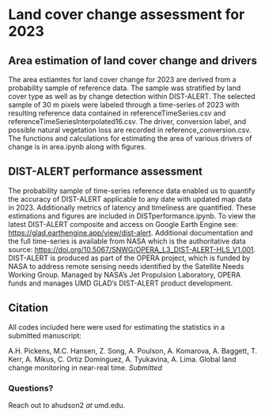 # Land cover change assessment for 2023

## Area estimation of land cover change and drivers
The area estiamtes for land cover change for 2023 are derived from a probability sample of reference data. The sample was stratified by land cover type as well as by change detection within DIST-ALERT. The selected sample of 30 m pixels were labeled through a time-series of 2023 with resulting reference data contained in referenceTimeSeries.csv and referenceTimeSeriesInterpolated16.csv. The driver, conversion label, and possible natural vegetation loss are recorded in reference_conversion.csv. The functions and calculations for estimating the area of various drivers of change is in area.ipynb along with figures.

## DIST-ALERT performance assessment
The probability sample of time-series reference data enabled us to quantify the accuracy of DIST-ALERT applicable to any date with updated map data in 2023. Additionally metrics of latency and timeliness are quantified. These estimations and figures are included in DISTperformance.ipynb. To view the latest DIST-ALERT composite and access on Google Earth Engine see: https://glad.earthengine.app/view/dist-alert. Additional documentation and the full time-series is available from NASA which is the authoritative data source: https://doi.org/10.5067/SNWG/OPERA_L3_DIST-ALERT-HLS_V1.001. DIST-ALERT is produced as part of the OPERA project, which is funded by NASA to address remote sensing needs identified by the Satellite Needs Working Group. Managed by NASA’s Jet Propulsion Laboratory, OPERA funds and manages UMD GLAD’s DIST-ALERT product development.

## Citation
All codes included here were used for estimating the statistics in a submitted manuscript:

A.H. Pickens, M.C. Hansen, Z. Song, A. Poulson, A. Komarova, A. Baggett, T. Kerr, A. Mikus, C. Ortiz Dominguez, A. Tyukavina, A. Lima. Global land change monitoring in near-real time. _Submitted_

### Questions?
Reach out to ahudson2 _at_ umd.edu.
